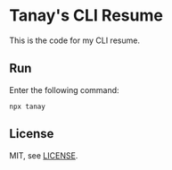 # Tanay's CLI Resume

This is the code for my CLI resume.

## Run

Enter the following command:
```
npx tanay
```

## License
MIT, see [LICENSE](LICENSE).
